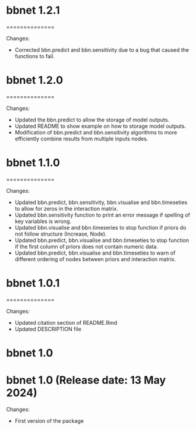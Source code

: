 # bbnet 1.2.1

==============

Changes:
* Corrected bbn.predict and bbn.sensitivity due to a bug that caused the functions to fail.

# bbnet 1.2.0

==============

Changes:
* Updated the bbn.predict to allow the storage of model outputs.
* Updated README to show example on how to storage model outputs.
* Modification of bbn.predict and bbn.sensitivity algorithms to more efficiently combine results from multiple inputs nodes.

# bbnet 1.1.0

==============

Changes:
* Updated bbn.predict, bbn.sensitivity, bbn.visualise and bbn.timeseties to allow for zeros in the interaction matrix.
* Updated bbn.sensitivity function to print an error message if spelling of key variables is wrong.
* Updated bbn.visualise and bbn.timeseries to stop function if priors do not follow structure (Increase, Node).
* Updated bbn.predict, bbn.visualise and bbn.timeseties to stop function if the first column of priors does not contain numeric data.
* Updated bbn.predict, bbn.visualise and bbn.timeseties to warn of different ordering of nodes between priors and interaction matrix.

# bbnet 1.0.1

==============

Changes:

* Updated citation section of README.Rmd
* Updated DESCRIPTION file


# bbnet 1.0

bbnet 1.0 (Release date: 13 May 2024)
==============

Changes:

* First version of the package
